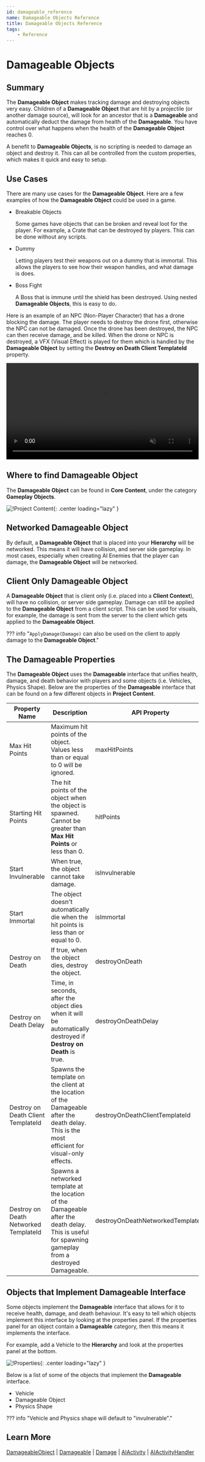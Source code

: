 ```yaml
---
id: damageable_reference
name: Damageable Objects Reference
title: Damageable Objects Reference
tags:
    - Reference
---
```


# Damageable Objects

## Summary

The **Damageable Object** makes tracking damage and destroying objects very easy. Children of a **Damageable Object** that are hit by a projectile (or another damage source), will look for an ancestor that is a **Damageable** and automatically deduct the damage from health of the **Damageable**. You have control over what happens when the health of the **Damageable Object** reaches 0.

A benefit to **Damageable Objects**, is no scripting is needed to damage an object and destroy it. This can all be controlled from the custom properties, which makes it quick and easy to setup.

## Use Cases

There are many use cases for the **Damageable Object**. Here are a few examples of how the **Damageable Object** could be used in a game.

- Breakable Objects

    Some games have objects that can be broken and reveal loot for the player. For example, a Crate that can be destroyed by players. This can be done without any scripts.

- Dummy

    Letting players test their weapons out on a dummy that is immortal. This allows the players to see how their weapon handles, and what damage is does.

- Boss Fight

    A Boss that is immune until the shield has been destroyed. Using nested **Damageable Objects**, this is easy to do.

Here is an example of an NPC (Non-Player Character) that has a drone blocking the damage. The player needs to destroy the drone first, otherwise the NPC can not be damaged. Once the drone has been destroyed, the NPC can then receive damage, and be killed. When the drone or NPC is destroyed, a VFX (Visual Effect) is played for them which is handled by the **Damageable Object** by setting the **Destroy on Death Client TemplateId** property.

<div class="mt-video" style="width:100%">
    <video autoplay muted playsinline controls loop class="center" style="width:100%">
        <source src="/img/DamageableObjects/demo.mp4" type="video/mp4" />
    </video>
</div>

## Where to find Damageable Object

The **Damageable Object** can be found in **Core Content**, under the category **Gameplay Objects**.

![!Project Content](../img/DamageableObjects/project_content.png){: .center loading="lazy" }

## Networked Damageable Object

By default, a **Damageable Object** that is placed into your **Hierarchy** will be networked. This means it will have collision, and server side gameplay. In most cases, especially when creating AI Enemies that the player can damage, the **Damageable Object** will be networked.

## Client Only Damageable Object

A **Damageable Object** that is client only (i.e. placed into a **Client Context**), will have no collision, or server side gameplay. Damage can still be applied to the **Damageable Object** from a client script. This can be used for visuals, for example, the damage is sent from the server to the client which gets applied to the **Damageable Object**.

??? info "`ApplyDamage(Damage)` can also be used on the client to apply damage to the **Damageable Object**."

## The Damageable Properties

The **Damageable Object** uses the **Damageable** interface that unifies health, damage, and death behavior with players and some objects (i.e. Vehicles, Physics Shape). Below are the properties of the **Damageable** interface that can be found on a few different objects in **Project Content**.

| Property Name | Description | API Property |
| ------------- | ----------- | ------------ |
| Max Hit Points | Maximum hit points of the object. Values less than or equal to 0 will be ignored. | maxHitPoints |
| Starting Hit Points | The hit points of the object when the object is spawned. Cannot be greater than **Max Hit Points** or less than 0. | hitPoints |
| Start Invulnerable | When true, the object cannot take damage. | isInvulnerable |
| Start Immortal | The object doesn't automatically die when the hit points is less than or equal to 0. | isImmortal |
| Destroy on Death | If true, when the object dies, destroy the object. | destroyOnDeath |
| Destroy on Death Delay | Time, in seconds, after the object dies when it will be automatically destroyed if **Destroy on Death** is true. | destroyOnDeathDelay |
| Destroy on Death Client TemplateId | Spawns the template on the client at the location of the Damageable after the death delay. This is the most efficient for visual-only effects. | destroyOnDeathClientTemplateId |
| Destroy on Death Networked TemplateId | Spawns a networked template at the location of the Damageable after the death delay. This is useful for spawning gameplay from a destroyed Damageable. | destroyOnDeathNetworkedTemplateId |

## Objects that Implement Damageable Interface

Some objects implement the **Damageable** interface that allows for it to receive health, damage, and death behaviour. It's easy to tell which objects implement this interface by looking at the properties panel. If the properties panel for an object contain a **Damageable** category, then this means it implements the interface.

For example, add a Vehicle to the **Hierarchy** and look at the properties panel at the bottom.

![!Properties](../img/DamageableObjects/properties.png){: .center loading="lazy" }

Below is a list of some of the objects that implement the **Damageable** interface.

- Vehicle
- Damageable Object
- Physics Shape

??? info "Vehicle and Physics shape will default to "invulnerable"."

## Learn More

[DamageableObject](../api/damageableobject.md) | [Damageable](../api/damageable.md) | [Damage](../api/damage.md) | [AIActivity](../api/aiactivity.md) | [AIActivityHandler](../api/aiactivityhandler.md)
